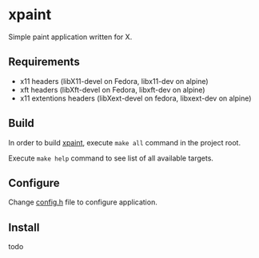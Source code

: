 # xpaint

Simple paint application written for X.

## Requirements

- x11 headers (libX11-devel on Fedora, libx11-dev on alpine)
- xft headers (libXft-devel on Fedora, libxft-dev on alpine)
- x11 extentions headers (libXext-devel on fedora, libxext-dev on alpine)

## Build

In order to build [xpaint](./xpaint), execute `make all` command in the project root.

Execute `make help` command to see list of all available targets.

## Configure

Change [config.h](./config.h) file to configure application.

## Install

todo
